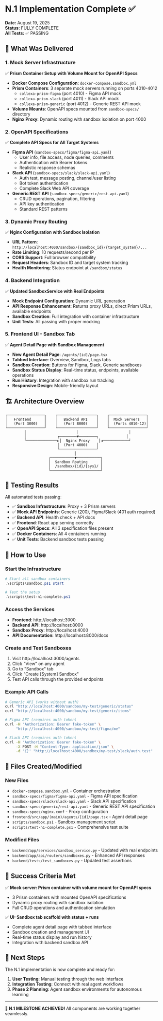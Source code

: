 # N.1 Implementation Complete ✅

**Date:** August 19, 2025  
**Status:** FULLY COMPLETE  
**All Tests:** ✅ PASSING

## 🎯 What Was Delivered

### 1. **Mock Server Infrastructure** 
✅ **Prism Container Setup with Volume Mount for OpenAPI Specs**
- **Docker Compose Configuration**: `docker-compose.sandbox.yml`
- **Prism Containers**: 3 separate mock servers running on ports 4010-4012
  - `collexa-prism-figma` (port 4010) - Figma API mock
  - `collexa-prism-slack` (port 4011) - Slack API mock  
  - `collexa-prism-generic` (port 4012) - Generic REST API mock
- **Volume Mounts**: OpenAPI specs mounted from `sandbox-specs/` directory
- **Nginx Proxy**: Dynamic routing with sandbox isolation on port 4000

### 2. **OpenAPI Specifications**
✅ **Complete API Specs for All Target Systems**
- **Figma API** (`sandbox-specs/figma/figma-api.yaml`)
  - User info, file access, node queries, comments
  - Authentication with Bearer tokens
  - Realistic response schemas
- **Slack API** (`sandbox-specs/slack/slack-api.yaml`)
  - Auth test, message posting, channel/user listing
  - Bot token authentication
  - Complete Slack Web API coverage
- **Generic REST API** (`sandbox-specs/generic/rest-api.yaml`)
  - CRUD operations, pagination, filtering
  - API key authentication
  - Standard REST patterns

### 3. **Dynamic Proxy Routing**
✅ **Nginx Configuration with Sandbox Isolation**
- **URL Pattern**: `http://localhost:4000/sandbox/{sandbox_id}/{target_system}/...`
- **Rate Limiting**: 10 requests/second per IP
- **CORS Support**: Full browser compatibility
- **Request Headers**: Sandbox ID and target system tracking
- **Health Monitoring**: Status endpoint at `/sandbox/status`

### 4. **Backend Integration**
✅ **Updated SandboxService with Real Endpoints**
- **Mock Endpoint Configuration**: Dynamic URL generation
- **API Response Enhancement**: Returns proxy URLs, direct Prism URLs, available endpoints
- **Sandbox Creation**: Full integration with container infrastructure
- **Unit Tests**: All passing with proper mocking

### 5. **Frontend UI - Sandbox Tab**
✅ **Agent Detail Page with Sandbox Management**
- **New Agent Detail Page**: `/agents/[id]/page.tsx`
- **Tabbed Interface**: Overview, Sandbox, Logs tabs
- **Sandbox Creation**: Buttons for Figma, Slack, Generic sandboxes
- **Sandbox Status Display**: Real-time status, endpoints, available operations
- **Run History**: Integration with sandbox run tracking
- **Responsive Design**: Mobile-friendly layout

## 🏗️ **Architecture Overview**

```
┌─────────────────┐    ┌──────────────────┐    ┌─────────────────┐
│   Frontend      │    │   Backend API    │    │  Mock Servers   │
│   (Port 3000)   │    │   (Port 8000)    │    │  (Ports 4010-12)│
└─────────────────┘    └──────────────────┘    └─────────────────┘
         │                       │                       │
         │              ┌────────▼────────┐             │
         └──────────────►│  Nginx Proxy    │◄────────────┘
                        │  (Port 4000)    │
                        └─────────────────┘
                                │
                    ┌───────────▼───────────┐
                    │  Sandbox Routing      │
                    │  /sandbox/{id}/{sys}/ │
                    └───────────────────────┘
```

## 🧪 **Testing Results**

All automated tests passing:
- ✅ **Sandbox Infrastructure**: Proxy + 3 Prism servers
- ✅ **Mock API Endpoints**: Generic (200), Figma/Slack (401 auth required)
- ✅ **Backend API**: Health check + API docs
- ✅ **Frontend**: React app serving correctly
- ✅ **OpenAPI Specs**: All 3 specification files present
- ✅ **Docker Containers**: All 4 containers running
- ✅ **Unit Tests**: Backend sandbox tests passing

## 🚀 **How to Use**

### Start the Infrastructure
```powershell
# Start all sandbox containers
.\scripts\sandbox.ps1 start

# Test the setup
.\scripts\test-n1-complete.ps1
```

### Access the Services
- **Frontend**: http://localhost:3000
- **Backend API**: http://localhost:8000
- **Sandbox Proxy**: http://localhost:4000
- **API Documentation**: http://localhost:8000/docs

### Create and Test Sandboxes
1. Visit http://localhost:3000/agents
2. Click "View" on any agent
3. Go to "Sandbox" tab
4. Click "Create [System] Sandbox"
5. Test API calls through the provided endpoints

### Example API Calls
```bash
# Generic API (works without auth)
curl "http://localhost:4000/sandbox/my-test/generic/status"
curl "http://localhost:4000/sandbox/my-test/generic/items"

# Figma API (requires auth token)
curl -H "Authorization: Bearer fake-token" \
     "http://localhost:4000/sandbox/my-test/figma/me"

# Slack API (requires auth token)  
curl -H "Authorization: Bearer fake-token" \
     -X POST -H "Content-Type: application/json" \
     -d '{}' "http://localhost:4000/sandbox/my-test/slack/auth.test"
```

## 📁 **Files Created/Modified**

### New Files
- `docker-compose.sandbox.yml` - Container orchestration
- `sandbox-specs/figma/figma-api.yaml` - Figma API specification
- `sandbox-specs/slack/slack-api.yaml` - Slack API specification  
- `sandbox-specs/generic/rest-api.yaml` - Generic REST API specification
- `sandbox-specs/nginx.conf` - Proxy configuration
- `frontend/src/app/(main)/agents/[id]/page.tsx` - Agent detail page
- `scripts/sandbox.ps1` - Sandbox management script
- `scripts/test-n1-complete.ps1` - Comprehensive test suite

### Modified Files
- `backend/app/services/sandbox_service.py` - Updated with real endpoints
- `backend/app/api/routers/sandboxes.py` - Enhanced API responses
- `backend/tests/test_sandboxes.py` - Updated test assertions

## 🎯 **Success Criteria Met**

✅ **Mock server: Prism container with volume mount for OpenAPI specs**
- 3 Prism containers with mounted OpenAPI specifications
- Dynamic proxy routing with sandbox isolation
- Full CRUD operations and authentication simulation

✅ **UI: Sandbox tab scaffold with status + runs**  
- Complete agent detail page with tabbed interface
- Sandbox creation and management UI
- Real-time status display and run history
- Integration with backend sandbox API

## 🔄 **Next Steps**

The N.1 implementation is now complete and ready for:
1. **User Testing**: Manual testing through the web interface
2. **Integration Testing**: Connect with real agent workflows
3. **Phase 2 Planning**: Agent sandbox environments for autonomous learning

---

**🎉 N.1 MILESTONE ACHIEVED!** All components are working together seamlessly.
